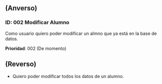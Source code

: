 ## (Anverso)

### **ID**: 002 Modificar Alumno

Como usuario quiero poder modificar un almno que ya está en la base de datos.  

**Prioridad**: 002 (De momento)

## (Reverso)

* Quiero poder modificar todos los datos de un alumno.
